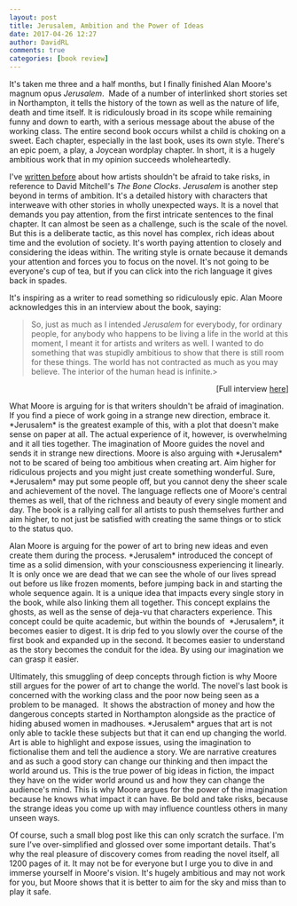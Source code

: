 ```yaml
---  
layout: post  
title: Jerusalem, Ambition and the Power of Ideas  
date: 2017-04-26 12:27  
author: DavidRL  
comments: true  
categories: [book review]  
---  
```

It's taken me three and a half months, but I finally finished Alan Moore's magnum opus *Jerusalem*.  Made of a number of interlinked short stories set in Northampton, it tells the history of the town as well as the nature of life, death and time itself. It is ridiculously broad in its scope while remaining funny and down to earth, with a serious message about the abuse of the working class. The entire second book occurs whilst a child is choking on a sweet. Each chapter, especially in the last book, uses its own style. There's an epic poem, a play, a Joycean wordplay chapter. In short, it is a hugely ambitious work that in my opinion succeeds wholeheartedly.  

<!--more-->  

I've <a href="http://davidralphlewis.co.uk/the-bone-clocks-by-david-mitchell/">written before</a> about how artists shouldn't be afraid to take risks, in reference to David Mitchell's *The Bone Clocks*. *Jerusalem* is another step beyond in terms of ambition. It's a detailed history with characters that interweave with other stories in wholly unexpected ways. It is a novel that demands you pay attention, from the first intricate sentences to the final chapter. It can almost be seen as a challenge, such is the scale of the novel. But this is a deliberate tactic, as this novel has complex, rich ideas about time and the evolution of society. It's worth paying attention to closely and considering the ideas within. The writing style is ornate because it demands your attention and forces you to focus on the novel. It's not going to be everyone's cup of tea, but if you can click into the rich language it gives back in spades.  

It's inspiring as a writer to read something so ridiculously epic. Alan Moore acknowledges this in an interview about the book, saying:  

> So, just as much as I intended *Jerusalem* for everybody, for ordinary people, for anybody who happens to be living a life in the world at this moment, I meant it for artists and writers as well. I wanted to do something that was stupidly ambitious to show that there is still room for these things. The world has not contracted as much as you may believe. The interior of the human head is infinite.>  

<p style="text-align: right;">[Full interview <a href="https://www.worldliteraturetoday.org/blog/interviews/interior-human-head-infinite-conversation-alan-moore">here</a>]  

<p style="text-align: left;">What Moore is arguing for is that writers shouldn't be afraid of imagination. If you find a piece of work going in a strange new direction, embrace it. *Jerusalem* is the greatest example of this, with a plot that doesn't make sense on paper at all. The actual experience of it, however, is overwhelming and it all ties together. The imagination of Moore guides the novel and sends it in strange new directions. Moore is also arguing with *Jerusalem* not to be scared of being too ambitious when creating art. Aim higher for ridiculous projects and you might just create something wonderful. Sure, *Jerusalem* may put some people off, but you cannot deny the sheer scale and achievement of the novel. The language reflects one of Moore's central themes as well, that of the richness and beauty of every single moment and day. The book is a rallying call for all artists to push themselves further and aim higher, to not just be satisfied with creating the same things or to stick to the status quo.  

<p style="text-align: left;">Alan Moore is arguing for the power of art to bring new ideas and even create them during the process. *Jerusalem* introduced the concept of time as a solid dimension, with your consciousness experiencing it linearly. It is only once we are dead that we can see the whole of our lives spread out before us like frozen moments, before jumping back in and starting the whole sequence again. It is a unique idea that impacts every single story in the book, while also linking them all together. This concept explains the ghosts, as well as the sense of deja-vu that characters experience. This concept could be quite academic, but within the bounds of  *Jerusalem*, it becomes easier to digest. It is drip fed to you slowly over the course of the first book and expanded up in the second. It becomes easier to understand as the story becomes the conduit for the idea. By using our imagination we can grasp it easier.  

<p style="text-align: left;">Ultimately, this smuggling of deep concepts through fiction is why Moore still argues for the power of art to change the world. The novel's last book is concerned with the working class and the poor now being seen as a problem to be managed.  It shows the abstraction of money and how the dangerous concepts started in Northampton alongside as the practice of hiding abused women in madhouses. *Jerusalem* argues that art is not only able to tackle these subjects but that it can end up changing the world. Art is able to highlight and expose issues, using the imagination to fictionalise them and tell the audience a story. We are narrative creatures and as such a good story can change our thinking and then impact the world around us. This is the true power of big ideas in fiction, the impact they have on the wider world around us and how they can change the audience's mind. This is why Moore argues for the power of the imagination because he knows what impact it can have. Be bold and take risks, because the strange ideas you come up with may influence countless others in many unseen ways.  

<p style="text-align: left;">Of course, such a small blog post like this can only scratch the surface. I'm sure I've over-simplified and glossed over some important details. That's why the real pleasure of discovery comes from reading the novel itself, all 1200 pages of it. It may not be for everyone but I urge you to dive in and immerse yourself in Moore's vision. It's hugely ambitious and may not work for you, but Moore shows that it is better to aim for the sky and miss than to play it safe.  
